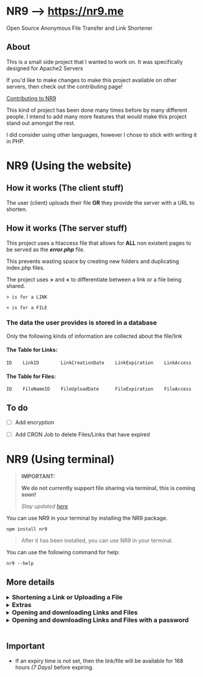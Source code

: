 # NR9 --> https://nr9.me
Open Source Anonymous File Transfer and Link Shortener

## About
This is a small side project that I wanted to work on. It was specifically designed for Apache2 Servers

If you'd like to make changes to make this project available on other servers, then check out the contributing page!

<a href="https://docs.nr9.me/contributing" target="_blank">Contributing to NR9</a>

This kind of project has been done many times before by many different people. I intend to add many more features that would make this project stand out amongst the rest.

I did consider using other languages, however I chose to stick with writing it in PHP.

# NR9 (Using the website)

## How it works (The client stuff)
The user (client) uploads their file **OR** they provide the server with a URL to shorten.

## How it works (The server stuff)
This project uses a htaccess file that allows for **ALL** non existent pages to be served as the ***error.php*** file.

This prevents wasting space by creating new folders and duplicating index.php files.

The project uses **>** and **<** to differentiate between a link or a file being shared.

```
> is for a LINK

< is for a FILE
```

### The data the user provides is stored in a database
Only the following kinds of information are collected about the file/link

#### The Table for Links:

``` 
ID    LinkID        LinkCreationDate    LinkExpiration    LinkAccess
```

#### The Table for Files:

``` 
ID    FileNameID    FileUploadDate      FileExpiration    FileAccess
```

## To do

- [ ] Add encryption
- [ ] Add CRON Job to delete Files/Links that have expired


# NR9 (Using terminal)

> **IMPORTANT:**
> 
> **We do not currently support file sharing via terminal, this is coming soon!**
> 
> *Stay updated [here](https://docs.nr9.me/info)*

You can use NR9 in your terminal by installing the NR9 package.

``` console
npm install nr9
```

> After it has been installed, you can use NR9 in your terminal.

You can use the following command for help:
``` console
nr9 --help
``` 

## More details

<details>
<summary><h3 style="display: inline;">Shortening a Link or Uploading a File</h3></summary>
<p>

To shorten a link, use the command:
``` console
nr9 --L <link>
```

To upload a file, use the command:
``` console
nr9 --F <path/to/file>
```

</p>
</details>

<details>
<summary><h3 style="display: inline;">Extras</h3></summary>
<p>

To set an expiry date for a link or a file, use the argument:
``` console
--E <time in hours from now>
```

To set a password for a link or a file, use the argument:
``` console
--P <password>
```

</p>
</details>

<details>
<summary><h3 style="display: inline;">Opening and downloading Links and Files</h3></summary>
<p>

To download a file, use the command:
``` console
nr9 --D <code>
```

To open a link in a new tab, use the command:
``` console
nr9 --N <code>
```

</p>
</details>

<details>
<summary><h3 style="display: inline;">Opening and downloading Links and Files with a password</h3></summary>
<p>

To download a file with a password, use the command:
``` console
nr9 --D <code> --P <password>
```

To open a link in a new tab with a password, use the command:
``` console
nr9 --N <code> --P <password>
```

Note: it is not necessary to use the --P argument if a password was set when running this command. You will be prompted to enter the password after running the command.

</p>
</details>

<br>

## Important
- If an expiry time is not set, then the link/file will be available for 168 hours *(7 Days)* before expiring.

